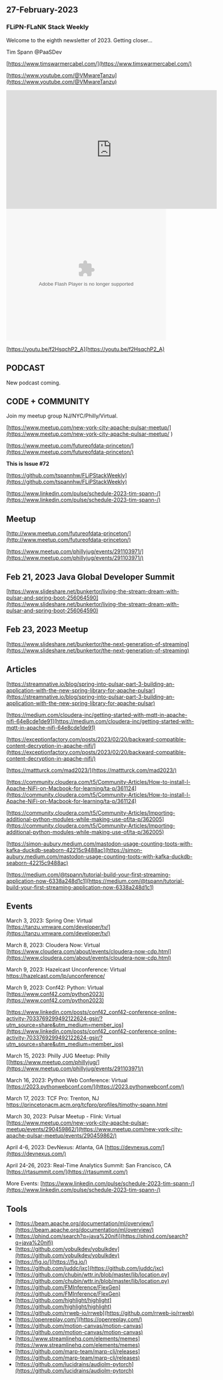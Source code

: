## 27-February-2023

### FLiPN-FLaNK Stack Weekly


Welcome to the eighth newsletter of 2023.   Getting closer...

Tim Spann @PaaSDev

[https://www.timswarmercabel.com/](https://www.timswarmercabel.com/)

[https://www.youtube.com/@VMwareTanzu](https://www.youtube.com/@VMwareTanzu)


<iframe width="560" height="315" src="https://www.youtube.com/embed/f2HsqchP2_A" title="YouTube video player" frameborder="0" allow="accelerometer; autoplay; clipboard-write; encrypted-media; gyroscope; picture-in-picture" allowfullscreen></iframe>


<object width="425" height="350">
  <param name="movie" value="[https://youtu.be/f2HsqchP2_A](https://www.youtube.com/embed/f2HsqchP2_A)" />
  <param name="wmode" value="transparent" />
  <embed src="https://www.youtube.com/embed/f2HsqchP2_A"
         type="application/x-shockwave-flash"
         wmode="transparent" width="425" height="350" />
</object>

[https://youtu.be/f2HsqchP2_A](https://youtu.be/f2HsqchP2_A)


## PODCAST

New podcast coming.


## CODE + COMMUNITY


Join my meetup group NJ/NYC/Philly/Virtual. 

[https://www.meetup.com/new-york-city-apache-pulsar-meetup/](https://www.meetup.com/new-york-city-apache-pulsar-meetup/
)

[https://www.meetup.com/futureofdata-princeton/](https://www.meetup.com/futureofdata-princeton/)



**This is Issue #72**

[https://github.com/tspannhw/FLiPStackWeekly](https://github.com/tspannhw/FLiPStackWeekly)

[https://www.linkedin.com/pulse/schedule-2023-tim-spann-/](https://www.linkedin.com/pulse/schedule-2023-tim-spann-/)


## Meetup

[http://www.meetup.com/futureofdata-princeton/](http://www.meetup.com/futureofdata-princeton/)

[https://www.meetup.com/phillyjug/events/291103971/](https://www.meetup.com/phillyjug/events/291103971/)

## Feb 21, 2023 Java Global Developer Summit

[https://www.slideshare.net/bunkertor/living-the-stream-dream-with-pulsar-and-spring-boot-256064590](https://www.slideshare.net/bunkertor/living-the-stream-dream-with-pulsar-and-spring-boot-256064590)


## Feb 23, 2023 Meetup

[https://www.slideshare.net/bunkertor/the-next-generation-of-streaming](https://www.slideshare.net/bunkertor/the-next-generation-of-streaming)



## Articles

[https://streamnative.io/blog/spring-into-pulsar-part-3-building-an-application-with-the-new-spring-library-for-apache-pulsar](https://streamnative.io/blog/spring-into-pulsar-part-3-building-an-application-with-the-new-spring-library-for-apache-pulsar)

[https://medium.com/cloudera-inc/getting-started-with-mqtt-in-apache-nifi-64e8cde1de91](https://medium.com/cloudera-inc/getting-started-with-mqtt-in-apache-nifi-64e8cde1de91)

[https://exceptionfactory.com/posts/2023/02/20/backward-compatible-content-decryption-in-apache-nifi/](https://exceptionfactory.com/posts/2023/02/20/backward-compatible-content-decryption-in-apache-nifi/)

[https://mattturck.com/mad2023/](https://mattturck.com/mad2023/)

[https://community.cloudera.com/t5/Community-Articles/How-to-install-l-Apache-NiFi-on-Macbook-for-learning/ta-p/361124](https://community.cloudera.com/t5/Community-Articles/How-to-install-l-Apache-NiFi-on-Macbook-for-learning/ta-p/361124)

[https://community.cloudera.com/t5/Community-Articles/Importing-additional-python-modules-while-making-use-of/ta-p/362005](https://community.cloudera.com/t5/Community-Articles/Importing-additional-python-modules-while-making-use-of/ta-p/362005)

[https://simon-aubury.medium.com/mastodon-usage-counting-toots-with-kafka-duckdb-seaborn-42215c9488ac](https://simon-aubury.medium.com/mastodon-usage-counting-toots-with-kafka-duckdb-seaborn-42215c9488ac)

[https://medium.com/@tspann/tutorial-build-your-first-streaming-application-now-6338a248d1c1](https://medium.com/@tspann/tutorial-build-your-first-streaming-application-now-6338a248d1c1)


## Events

March 3, 2023: Spring One: Virtual
[https://tanzu.vmware.com/developer/tv/](https://tanzu.vmware.com/developer/tv/)

March 8, 2023: Cloudera Now: Virtual
[https://www.cloudera.com/about/events/cloudera-now-cdp.html](https://www.cloudera.com/about/events/cloudera-now-cdp.html)

March 9, 2023: Hazelcast Unconference: Virtual
[https://hazelcast.com/lp/unconference/
](https://hazelcast.com/lp/unconference/)

March 9, 2023:  Conf42:  Python:  Virtual
[https://www.conf42.com/python2023](https://www.conf42.com/python2023)

[https://www.linkedin.com/posts/conf42_conf42-conference-online-activity-7033769299492122624-gsir/?utm_source=share&utm_medium=member_ios](https://www.linkedin.com/posts/conf42_conf42-conference-online-activity-7033769299492122624-gsir/?utm_source=share&utm_medium=member_ios)

March 15, 2023: Philly JUG Meetup: Philly
[[https://www.meetup.com/phillyjug/](https://www.meetup.com/phillyjug/events/291103971/)

March 16, 2023: Python Web Conference: Virtual
[https://2023.pythonwebconf.com/](https://2023.pythonwebconf.com/)

March 17, 2023: TCF Pro:   Trenton, NJ
https://princetonacm.acm.org/tcfpro/profiles/timothy-spann.html

March 30, 2023: Pulsar Meetup - Flink: Virtual
[https://www.meetup.com/new-york-city-apache-pulsar-meetup/events/290459862/](https://www.meetup.com/new-york-city-apache-pulsar-meetup/events/290459862/)

April 4-6, 2023: DevNexus: Atlanta, GA
[https://devnexus.com/](https://devnexus.com/)

April 24-26, 2023: Real-Time Analytics Summit:  San Francisco, CA
[https://rtasummit.com/](https://rtasummit.com/)


More Events:
[https://www.linkedin.com/pulse/schedule-2023-tim-spann-/](https://www.linkedin.com/pulse/schedule-2023-tim-spann-/)


## Tools

* [https://beam.apache.org/documentation/ml/overview/](https://beam.apache.org/documentation/ml/overview/)
* [https://phind.com/search?q=java%20nifi](https://phind.com/search?q=java%20nifi)
* [https://github.com/yobulkdev/yobulkdev](https://github.com/yobulkdev/yobulkdev)
* [https://fig.io/](https://fig.io/)
* [https://github.com/juddc/jxc](https://github.com/juddc/jxc)
* [https://github.com/chubin/wttr.in/blob/master/lib/location.py](https://github.com/chubin/wttr.in/blob/master/lib/location.py)
* [https://github.com/FMInference/FlexGen](https://github.com/FMInference/FlexGen)
* [https://github.com/highlight/highlight](https://github.com/highlight/highlight)
* [https://github.com/rrweb-io/rrweb](https://github.com/rrweb-io/rrweb)
* [https://openreplay.com/](https://openreplay.com/)
* [https://github.com/motion-canvas/motion-canvas](https://github.com/motion-canvas/motion-canvas)
* [https://www.streamlinehq.com/elements/memes](https://www.streamlinehq.com/elements/memes)
* [https://github.com/marp-team/marp-cli/releases](https://github.com/marp-team/marp-cli/releases)
* [https://github.com/lucidrains/audiolm-pytorch](https://github.com/lucidrains/audiolm-pytorch)











